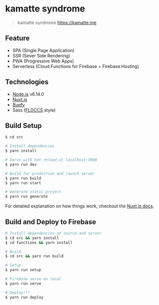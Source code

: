 # kamatte syndrome

> kamatte syndrome
https://kamatte.me

## Feature

* SPA (Single Page Application)
* SSR (Sever Side Rendering)
* PWA (Progressive Web Apps)
* Serverless (Cloud Functions for Firebase + Firebase Hosting)

## Technologies

* [Node.js](https://github.com/nodejs/node) v6.14.0
* [Nuxt.js](https://github.com/nuxt/nuxt.js)
* [Buefy](https://buefy.github.io/#/)
* Sass ([FLOCCS](https://github.com/hiloki/flocss) style)

## Build Setup

``` bash
$ cd src

# Install dependencies
$ yarn install

# Serve with hot reload at localhost:3000
$ yarn run dev

# Build for production and launch server
$ yarn run build
$ yarn run start

# Generate static project
$ yarn run generate
```

For detailed explanation on how things work, checkout the [Nuxt.js docs](https://github.com/nuxt/nuxt.js).


## Build and Deploy to Firebase

``` bash
# Install dependencies at source and server
$ cd src && yarn install
$ cd functions && yarn install

# Build
$ cd src && yarn run build

# Setup
$ yarn run setup

# Firebase serve on local
$ yarn run serve

# Deploy!!!
$ yarn run deploy
```
